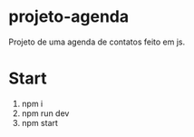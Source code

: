# projeto-agenda
Projeto de uma agenda de contatos feito em js.

# Start
1. npm i
2. npm run dev
3. npm start

